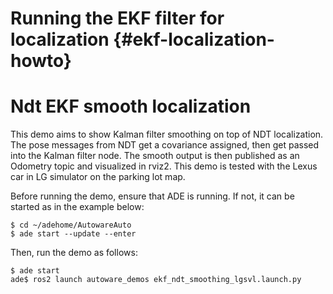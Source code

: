 Running the EKF filter for localization {#ekf-localization-howto}
=======================================

# Ndt EKF smooth localization

This demo aims to show Kalman filter smoothing on top of NDT localization. The pose messages from
NDT get a covariance assigned, then get passed into the Kalman filter node. The smooth output is
then published as an Odometry topic and visualized in rviz2. This demo is tested with the Lexus car
in LG simulator on the parking lot map.

Before running the demo, ensure that ADE is running. If not, it can be started as in the example below:

```console
$ cd ~/adehome/AutowareAuto
$ ade start --update --enter
```

Then, run the demo as follows:

```console
$ ade start
ade$ ros2 launch autoware_demos ekf_ndt_smoothing_lgsvl.launch.py
```
